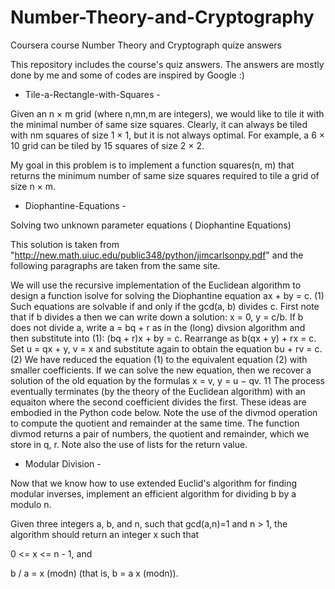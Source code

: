 # Number-Theory-and-Cryptography
Coursera course Number Theory and Cryptograph quize answers

This repository includes the course's quiz answers. The answers are mostly done by me and some of codes are inspired by Google :)

- Tile-a-Rectangle-with-Squares - 

Given an n × m grid (where n,mn,m are integers), we would like to tile it with the minimal number of same size squares. Clearly, it can always be tiled with nm squares of size 1 × 1, but it is not always optimal. For example, a 6 × 10 grid can be tiled by 15 squares of size 2 × 2.

My goal in this problem is to implement a function squares(n, m) that returns the minimum number of same size squares required to tile a grid of size n × m.

- Diophantine-Equations -

Solving two unknown parameter equations ( Diophantine Equations)

This solution is taken from "http://new.math.uiuc.edu/public348/python/jimcarlsonpy.pdf" and the following paragraphs are taken from the same site.

We will use the recursive implementation of the Euclidean algorithm to design a function isolve for solving the Diophantine equation ax + by = c. (1) Such equations are solvable if and only if the gcd(a, b) divides c. First note that if b divides a then we can write down a solution: x = 0, y = c/b. If b does not divide a, write a = bq + r as in the (long) divsion algorithm and then substitute into (1): (bq + r)x + by = c. Rearrange as b(qx + y) + rx = c. Set u = qx + y, v = x and substitute again to obtain the equation bu + rv = c. (2) We have reduced the equation (1) to the equivalent equation (2) with smaller coefficients. If we can solve the new equation, then we recover a solution of the old equation by the formulas x = v, y = u − qv. 11 The process eventually terminates (by the theory of the Euclidean algorithm) with an equaiton where the second coefficient divides the first. These ideas are embodied in the Python code below. Note the use of the divmod operation to compute the quotient and remainder at the same time. The function divmod returns a pair of numbers, the quotient and remainder, which we store in q, r. Note also the use of lists for the return value.

- Modular Division -

Now that we know how to use extended Euclid's algorithm for finding modular inverses, implement an efficient algorithm for dividing b by a modulo n.

Given three integers a, b, and n, such that gcd(a,n)=1 and n > 1, the algorithm should return an integer x such that

0 <= x <=  n - 1, and

b / a = x (modn) (that is, b = a x (modn)).
